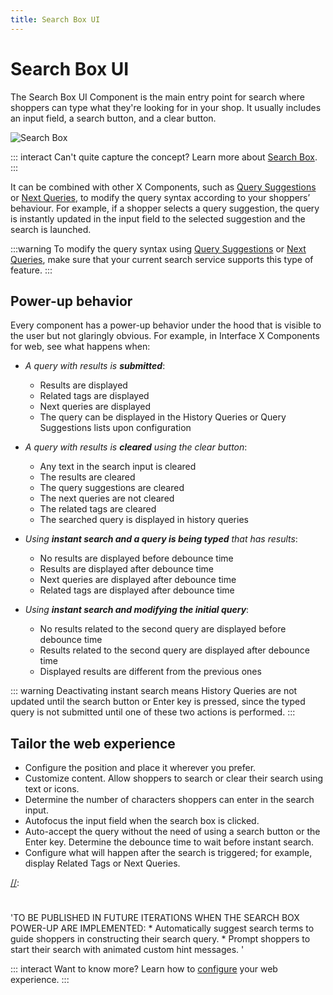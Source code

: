 ```yaml
---
title: Search Box UI
---
```


# Search Box UI

The Search&nbsp;Box UI Component is the main entry point for search where shoppers can type what
they're looking for in your shop. It usually includes an input field, a search button, and a clear
button.

<img :src="$withBase('/assets/media/xcomponents_func_searchbox.svg')" alt="Search Box"> <br>

::: interact Can't quite capture the concept? Learn more about
[Search Box](../overview/search-box-overview.md). :::

It can be combined with other X&nbsp;Components, such as [Query Suggestions](query-suggestions.md)
or [Next Queries](next-queries.md), to modify the query syntax according to your shoppers’
behaviour. For example, if a shopper selects a query suggestion, the query is instantly updated in
the input field to the selected suggestion and the search is launched.

:::warning To modify the query syntax using
[Query Suggestions](../features/query-suggestions-overview.md) or
[Next Queries](../features/next-queries-overview.md), make sure that your current search service
supports this type of feature. :::

## Power-up behavior

Every component has a power-up behavior under the hood that is visible to the user but not glaringly
obvious. For example, in Interface X Components for web, see what happens when:

- _A query with results is **submitted**_:

  - Results are displayed
  - Related tags are displayed
  - Next queries are displayed
  - The query can be displayed in the History Queries or Query Suggestions lists upon configuration

- _A query with results is **cleared** using the clear button_:

  - Any text in the search input is cleared
  - The results are cleared
  - The query suggestions are cleared
  - The next queries are not cleared
  - The related tags are cleared
  - The searched query is displayed in history queries

- _Using **instant search and a query is being typed** that has results_:

  - No results are displayed before debounce time
  - Results are displayed after debounce time
  - Next queries are displayed after debounce time
  - Related tags are displayed after debounce time

- _Using **instant search and modifying the initial query**_:
  - No results related to the second query are displayed before debounce time
  - Results related to the second query are displayed after debounce time
  - Displayed results are different from the previous ones

::: warning Deactivating instant search means History Queries are not updated until the search
button or Enter key is pressed, since the typed query is not submitted until one of these two
actions is performed. :::

## Tailor the web experience

- Configure the position and place it wherever you prefer.
- Customize content. Allow shoppers to search or clear their search using text or icons.
- Determine the number of characters shoppers can enter in the search input.
- Autofocus the input field when the search&nbsp;box is clicked.
- Auto-accept the query without the need of using a search button or the Enter key. Determine the
  debounce time to wait before instant search.
- Configure what will happen after the search is triggered; for example, display Related Tags or
  Next Queries.

[//]:
  #
  'TO BE PUBLISHED IN FUTURE ITERATIONS WHEN THE SEARCH BOX POWER-UP ARE IMPLEMENTED: * Automatically suggest search terms to guide shoppers in constructing their search query. * Prompt shoppers to start their search with animated custom hint messages. '

::: interact Want to know more? Learn how to [configure](/develop-empathy-platform/ui-reference/)
your web experience. :::

[//]: # 'TIP: To see Search Box in action, play with our showcase.'

